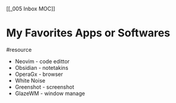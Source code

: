 [[_005 Inbox MOC]]

# My Favorites Apps or Softwares
#resource 

- Neovim - code edittor
- Obsidian - notetakins
- OperaGx - browser
- White Noise 
- Greenshot - screenshot
- GlazeWM - window manage